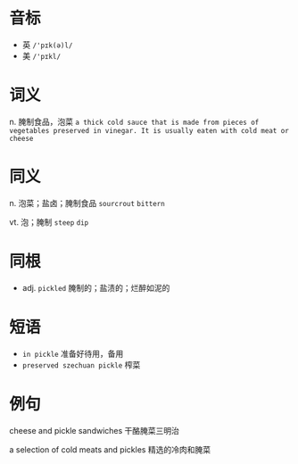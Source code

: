 # 音标

- 英 `/'pɪk(ə)l/`
- 美 `/'pɪkl/`

# 词义

n. 腌制食品，泡菜
`a thick cold sauce that is made from pieces of vegetables preserved in vinegar. It is usually eaten with cold meat or cheese`

# 同义

n. 泡菜；盐卤；腌制食品
`sourcrout` `bittern`

vt. 泡；腌制
`steep` `dip`

# 同根

- adj. `pickled` 腌制的；盐渍的；烂醉如泥的

# 短语

- `in pickle` 准备好待用，备用
- `preserved szechuan pickle` 榨菜

# 例句

cheese and pickle sandwiches
干酪腌菜三明治

a selection of cold meats and pickles
精选的冷肉和腌菜


